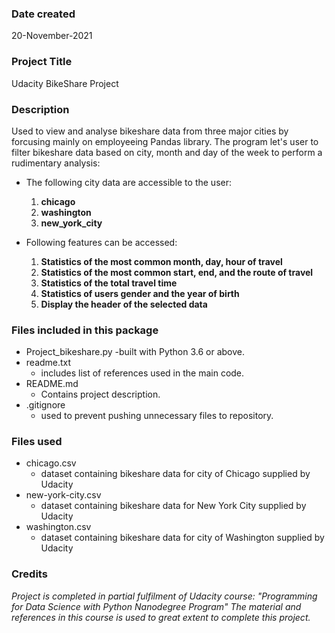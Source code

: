 ### Date created
20-November-2021

### Project Title
Udacity BikeShare Project

### Description
Used to view and analyse bikeshare data from three major cities by forcusing mainly on employeeing Pandas library.
The program let's user to filter bikeshare data based on city, month and day of the week to perform a rudimentary analysis:

- The following city data are accessible to the user:
  1. **chicago**
  2. **washington**
  3. **new_york_city**

- Following features can be accessed:
  1. **Statistics of the most common month, day, hour of travel**
  2. **Statistics of the most common start, end, and the route of travel**
  3. **Statistics of the total travel time**
  4. **Statistics of users gender and the year of birth**
  5. **Display the header of the selected data**

### Files included in this package
- Project_bikeshare.py
  -built with Python 3.6 or above.
- readme.txt
  - includes list of references used in the main code.
- README.md
  - Contains project description.
- .gitignore
  - used to prevent pushing unnecessary files to repository.

### Files used
- chicago.csv
  - dataset containing bikeshare data for city of Chicago supplied by Udacity
- new-york-city.csv
  - dataset containing bikeshare data for New York City supplied by Udacity
- washington.csv
  - dataset containing bikeshare data for city of Washington supplied by Udacity

### Credits
*Project is completed in partial fulfilment of Udacity course: "Programming for Data Science with Python Nanodegree Program"*
*The material and references in this course is used to great extent to complete this project.*

